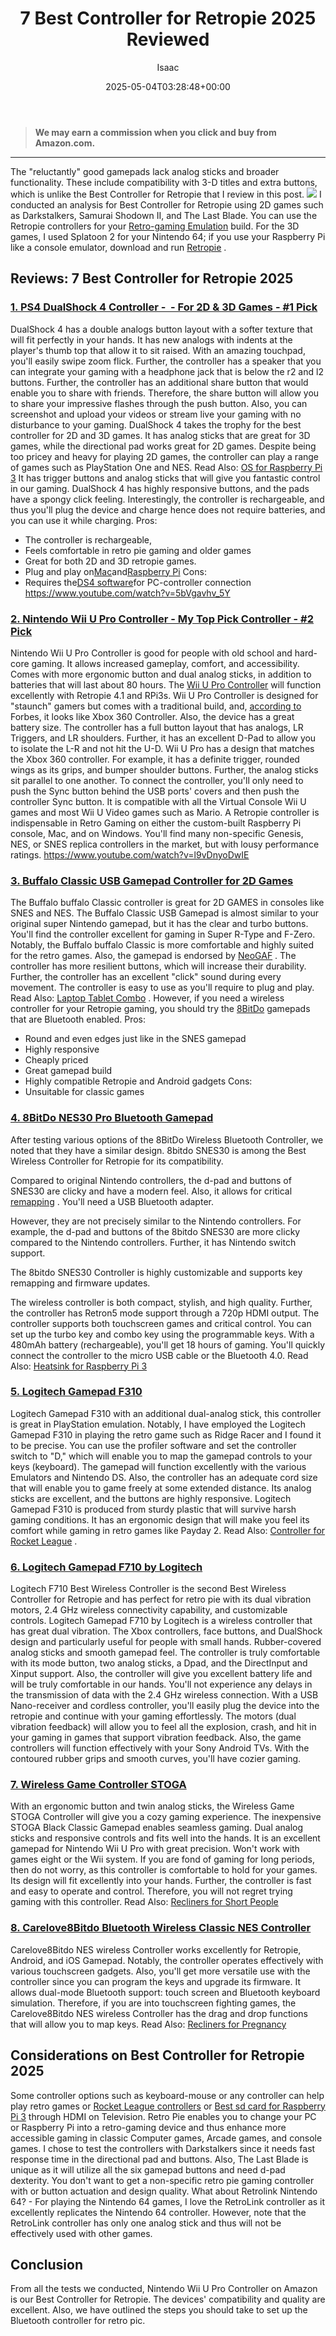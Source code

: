 ﻿---
author: Isaac
layout: post
title: 7 Best Controller for Retropie 2025 Reviewed
date: '2025-05-04T03:28:48+00:00'
categories:
- Controllers
tags: []
slug: /best-controller-for-retropie/
lastmod: 2025-05-07T12:21:23+03:00
---
> **We may earn a commission when you click and buy from Amazon.com.**
>

---
The "reluctantly" good gamepads lack analog sticks and broader functionality. These include compatibility with 3-D titles and extra buttons, which is unlike the Best Controller for Retropie that I review in this post.
![](/assets/img/img/)
I conducted an analysis for Best Controller for Retropie using 2D games such as Darkstalkers, Samurai Shodown II, and The Last Blade.
You can use the Retropie controllers for your
[Retro-gaming Emulation](https://pestpolicy.com/how-to-build-a-raspberry-pi-retro-game-console/)
build.
For the 3D games, I used Splatoon 2 for your Nintendo 64; if you use your Raspberry Pi like a console emulator, download and run
[Retropie](https://retropie.org.uk/)
.
## Reviews: 7 Best Controller for Retropie 2025
### [1. PS4 DualShock 4 Controller -  - For 2D & 3D Games - #1 Pick](https://www.amazon.com/dp/B01LWVX2RG/?tag=p-policy-20)
DualShock 4 has a double analogs button layout with a softer texture that will fit perfectly in your hands. It has new analogs with indents at the player's thumb top that allow it to sit raised.
With an amazing touchpad, you'll easily swipe zoom flick. Further, the controller has a speaker that you can integrate your gaming with a headphone jack that is below the r2 and l2 buttons.
Further, the controller has an additional share button that would enable you to share with friends.
Therefore, the share button will allow you to share your impressive flashes through the push button. Also, you can screenshot and upload your videos or stream live your gaming with no disturbance to your gaming.
DualShock 4 takes the trophy for the best controller for 2D and 3D games. It has analog sticks that are great for 3D games, while the directional pad works great for 2D games.
Despite being too pricey and heavy for playing 2D games, the controller can play a range of games such as PlayStation One and NES. Read Also:
[OS for Raspberry Pi 3](https://pestpolicy.com/best-os-for-raspberry-pi-3/)
It has trigger buttons and analog sticks that will give you fantastic control in our gaming. DualShock 4 has highly responsive buttons, and the pads have a spongy click feeling.
Interestingly, the controller is rechargeable, and thus you'll plug the device and charge hence does not require batteries, and you can use it while charging.
Pros:
- The controller is rechargeable,
- Feels comfortable in retro pie gaming and older games
- Great for both 2D and 3D retropie games.
- Plug and play on[Mac](https://github.com/OpenEmu/OpenEmu/wiki/User-guide:-DualShock-Controller-Pairing)and[Raspberry Pi](https://github.com/retropie/retropie-setup/wiki/Setting-up-a-PS4-controller)
Cons:
- Requires the[DS4 software](http://ds4windows.com/)for PC-controller connection
️
https://www.youtube.com/watch?v=5bVgavhv_5Y
### [2. Nintendo Wii U Pro Controller - My Top Pick Controller - #2 Pick](https://www.amazon.com/dp/B00MUY0OFU/?tag=p-policy-20)
Nintendo Wii U Pro Controller is good for people with old school and hard-core gaming. It allows increased gameplay, comfort, and accessibility.
Comes with more ergonomic button and dual analog sticks, in addition to batteries that will last about 80 hours. The
[Wii U Pro Controller](https://en.wikipedia.org/wiki/Wii_U_Pro_Controller)
will function excellently with Retropie 4.1 and RPi3s.
Wii U Pro Controller is designed for "staunch" gamers but comes with a traditional build, and,
[according to](https://www.forbes.com/sites/erikkain/2012/06/05/nintendos-smart-decision-with-its-wii-u-pro-controller/#18518b0c13ca)
Forbes, it looks like Xbox 360 Controller.
Also, the device has a great battery size. The controller has a full button layout that has analogs, LR Triggers, and LR shoulders.
Further, it has an excellent D-Pad to allow you to isolate the L-R and not hit the U-D.
Wii U Pro has a design that matches the Xbox 360 controller. For example, it has a definite trigger, rounded wings as its grips, and bumper shoulder buttons.
Further, the analog sticks sit parallel to one another.
To connect the controller, you'll only need to push the Sync button behind the USB ports' covers and then push the controller Sync button.
It is compatible with all the Virtual Console Wii U games and most Wii U Video games such as Mario.
A Retropie controller is indispensable in Retro Gaming on either the custom-built Raspberry Pi console, Mac, and on Windows. You'll find many non-specific Genesis, NES, or SNES replica controllers in the market, but with lousy performance ratings.
https://www.youtube.com/watch?v=l9vDnyoDwIE
### [3. Buffalo Classic USB Gamepad Controller for 2D Games](https://www.amazon.com/dp/B002B9XB0E/?tag=p-policy-20)
The Buffalo buffalo Classic controller is great for 2D GAMES in consoles like SNES and NES.
The Buffalo Classic USB Gamepad is almost similar to your original super Nintendo gamepad, but it has the clear and turbo buttons. You'll find the controller excellent for gaming in Super R-Type and F-Zero.
Notably, the Buffalo buffalo Classic is more comfortable and highly suited for the retro games. Also, the gamepad is endorsed by
[NeoGAF](http://www.neogaf.com/forum/showthread.php?t=903098)
.
The controller has more resilient buttons, which will increase their durability.
Further, the controller has an excellent "click" sound during every movement.
The controller is easy to use as you'll require to plug and play. Read Also:
[Laptop Tablet Combo](https://pestpolicy.com/best-laptop-tablet-combo/)
.
However, if you need a wireless controller for your Retropie gaming, you should try the
[8BitDo](http://www.8bitdo.com/)
gamepads that are Bluetooth enabled.
Pros:
- Round and even edges just like in the SNES gamepad
- Highly responsive
- Cheaply priced
- Great gamepad build
- Highly compatible Retropie and Android gadgets
Cons:
- Unsuitable for classic games
️
### [4. 8BitDo NES30 Pro Bluetooth Gamepad](https://www.amazon.com/dp/B07B3RWW1F/?tag=p-policy-20)
After testing various options of the 8BitDo Wireless Bluetooth Controller, we noted that they have a similar design.
8bitdo SNES30 is among the Best Wireless Controller for Retropie for its compatibility.

Compared to original Nintendo controllers, the d-pad and buttons of SNES30 are clicky and have a modern feel. Also, it allows for critical
[remapping](http://www.8bitdo.com/nes30pro/support.html)
. You'll need a USB Bluetooth adapter.

However, they are not precisely similar to the Nintendo controllers. For example, the d-pad and buttons of the 8bitdo SNES30 are more clicky compared to the Nintendo controllers. Further, it has Nintendo switch support.

The 8bitdo SNES30 Controller is highly customizable and supports key remapping and firmware updates.

The wireless controller is both compact, stylish, and high quality. Further, the controller has Retron5 mode support through a 720p HDMI output.
The controller supports both touchscreen games and critical control. You can set up the turbo key and combo key using the programmable keys.
With a 480mAh battery (rechargeable), you'll get 18 hours of gaming. You'll quickly connect the controller to the micro USB cable or the Bluetooth 4.0.
Read Also:
[Heatsink for Raspberry Pi 3](https://pestpolicy.com/best-heatsink-for-raspberry-pi-3/)
### [5. Logitech Gamepad F310](https://www.amazon.com/dp/B003VAHYQY/?tag=p-policy-20)
Logitech Gamepad F310 with an additional dual-analog stick, this controller is great in PlayStation emulation.
Notably, I have employed the Logitech Gamepad F310 in playing the retro game such as Ridge Racer and I found it to be precise.
You can use the profiler software and set the controller switch to "D," which will enable you to map the gamepad controls to your keys (keyboard).
The gamepad will function excellently with the various Emulators and Nintendo DS. Also, the controller has an adequate cord size that will enable you to game freely at some extended distance.
Its analog sticks are excellent, and the buttons are highly responsive. Logitech Gamepad F310 is produced from sturdy plastic that will survive harsh gaming conditions.
It has an ergonomic design that will make you feel its comfort while gaming in retro games like Payday 2. Read Also:
[Controller for Rocket League](https://pestpolicy.com/best-controller-for-rocket-league/)
.
### [6. Logitech Gamepad F710 by Logitech](https://www.amazon.com/dp/B0041RR0TW/?tag=p-policy-20)
Logitech F710 Best Wireless Controller is the second Best Wireless Controller for Retropie and has perfect for retro pie with its dual vibration motors, 2.4 GHz wireless connectivity capability, and customizable controls.
Logitech Gamepad F710 by Logitech is a wireless controller that has great dual vibration.
The Xbox controllers, face buttons, and DualShock design and particularly useful for people with small hands. Rubber-covered analog sticks and smooth gamepad feel.
The controller is truly comfortable with its mode button, two analog sticks, a Dpad, and the DirectInput and Xinput support.
Also, the controller will give you excellent battery life and will be truly comfortable in our hands. You'll not experience any delays in the transmission of data with the 2.4 GHz wireless connection.
With a USB Nano-receiver and cordless controller, you'll easily plug the device into the retropie and continue with your gaming effortlessly.
The motors (dual vibration feedback) will allow you to feel all the explosion, crash, and hit in your gaming in games that support vibration feedback.
Also, the game controllers will function effectively with your Sony Android TVs. With the contoured rubber grips and smooth curves, you'll have cozier gaming.
### [7. Wireless Game Controller STOGA](https://www.amazon.com/dp/B01N0BHTFN/?tag=p-policy-20)
With an ergonomic button and twin analog sticks, the Wireless Game STOGA Controller will give you a cozy gaming experience.
The inexpensive
STOGA Black Classic Gamepad
enables seamless gaming. Dual analog sticks and responsive controls and fits well into the hands.
It is an excellent gamepad for Nintendo Wii U Pro with great precision. Won't work with games eight or the Wii system.
If you are fond of gaming for long periods, then do not worry, as this controller is comfortable to hold for your games.
Its design will fit excellently into your hands.
Further, the controller is fast and easy to operate and control.
Therefore, you will not regret trying gaming with this controller.
Read Also:
[Recliners for Short People](https://pestpolicy.com/best-recliners-for-short-people/)
### [8. Carelove8Bitdo Bluetooth Wireless Classic NES Controller](https://www.amazon.com/dp/B00W7ATKYI/?tag=p-policy-20)
Carelove8Bitdo NES wireless Controller works excellently for Retropie, Android, and iOS Gamepad.
Notably, the controller operates effectively with various touchscreen gadgets.
Also, you'll get more versatile use with the controller since you can program the keys and upgrade its firmware. It allows dual-mode Bluetooth support: touch screen and Bluetooth keyboard simulation.
Therefore, if you are into touchscreen fighting games, the Carelove8Bitdo NES wireless Controller has the drag and drop functions that will allow you to map keys.
Read Also:
[Recliners for Pregnancy](https://pestpolicy.com/best-recliners-for-pregnancy/)
## Considerations on Best Controller for Retropie 2025
Some controller options such as keyboard-mouse or any controller can help play retro games or
[Rocket League controllers](https://pestpolicy.com/best-controller-rocket-league/)
or
[Best sd card for Raspberry Pi 3](https://pestpolicy.com/best-sd-card-for-raspberry-pi-3/)
through HDMI on Television.
Retro Pie enables you to change your PC or Raspberry Pi into a retro-gaming device and thus enhance more accessible gaming in classic Computer games, Arcade games, and console games.
I chose to test the controllers with Darkstalkers since it needs fast response time in the directional pad and buttons. Also, The Last Blade is unique as it will utilize all the six gamepad buttons and need d-pad dexterity. You don't want to get a non-specific retro pie gaming controller with or button actuation and design quality.
What about
Retrolink Nintendo 64? -
For playing the Nintendo 64 games, I love the RetroLink controller as it excellently replicates the Nintendo 64 controller.
However, note that the RetroLink controller has only one analog stick and thus will not be effectively used with other games.
## Conclusion
From all the tests we conducted, Nintendo Wii U Pro Controller on Amazon is our Best Controller for Retropie. The devices' compatibility and quality are excellent.
Also, we have outlined the steps you should take to set up the Bluetooth controller for retro pic.